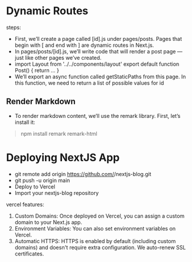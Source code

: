 # Dynamic Routes

steps:
- First, we’ll create a page called [id].js under pages/posts. Pages that begin with [ and end with ] are dynamic routes in Next.js.
- In pages/posts/[id].js, we’ll write code that will render a post page — just like other pages we’ve created.
- import Layout from '../../components/layout'
export default function Post() {
  return <Layout>...</Layout>
}
- We’ll export an async function called getStaticPaths from this page. In this function, we need to return a list of possible values for id

## Render Markdown
- To render markdown content, we’ll use the remark library. First, let’s install it:
> npm install remark remark-html

# Deploying NextJS App
- git remote add origin https://github.com/<username>/nextjs-blog.git
- git push -u origin main
- Deploy to Vercel
- Import your nextjs-blog repository

vercel features:
1. Custom Domains: Once deployed on Vercel, you can assign a custom domain to your Next.js app.
2. Environment Variables: You can also set environment variables on Vercel. 
3. Automatic HTTPS: HTTPS is enabled by default (including custom domains) and doesn't require extra configuration. We auto-renew SSL certificates.
  


  

